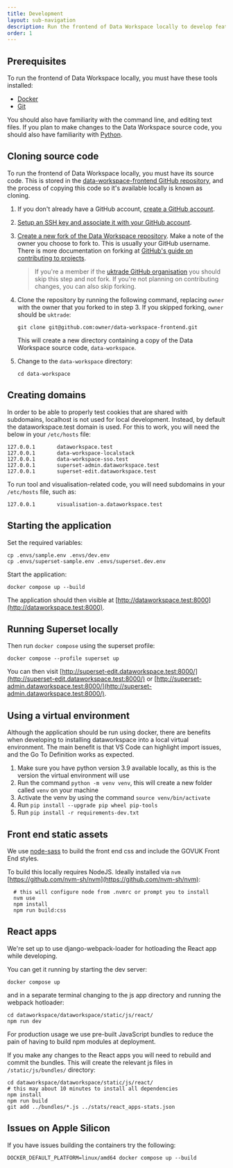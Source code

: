 ```yaml
---
title: Development
layout: sub-navigation
description: Run the frontend of Data Workspace locally to develop features or evaluate if it's suitable for your use case 
order: 1
---
```



## Prerequisites

To run the frontend of Data Workspace locally, you must have these tools installed:

- [Docker](https://docs.docker.com/get-docker/)
- [Git](https://git-scm.com/book/en/v2/Getting-Started-Installing-Git)

You should also have familiarity with the command line, and editing text files. If you plan to make changes to the Data Workspace source code, you should also have familiarity with [Python](https://www.python.org/).


## Cloning source code

To run the frontend of Data Workspace locally, you must have its source code. This is stored in the [data-workspace-frontend GitHub repository](https://github.com/uktrade/data-workspace-frontend), and the process of copying this code so it's available locally is known as cloning.

1. If you don't already have a GitHub account, [create a GitHub account](https://github.com/signup).

2. [Setup an SSH key and associate it with your GitHub account](https://docs.github.com/en/authentication/connecting-to-github-with-ssh/adding-a-new-ssh-key-to-your-github-account).

3. [Create a new fork of the Data Workspace repository](https://github.com/uktrade/data-workspace-frontend/fork). Make a note of the owner you choose to fork to. This is usually your GitHub username. There is more documentation on forking at [GitHub's guide on contributing to projects](https://docs.github.com/en/get-started/quickstart/contributing-to-projects).
    
    > If you're a member if the [uktrade GitHub organisation](https://github.com/uktrade) you should skip this step and not fork. If you're not planning on contributing changes, you can also skip forking.

4. Clone the repository by running the following command, replacing `owner` with the owner that you forked to in step 3. If you skipped forking, `owner` should be `uktrade`:

    ```shell
    git clone git@github.com:owner/data-workspace-frontend.git
    ```

    This will create a new directory containing a copy of the Data Workspace source code, `data-workspace`.

5. Change to the `data-workspace` directory:

    ```shell
    cd data-workspace
    ```

## Creating domains

In order to be able to properly test cookies that are shared with subdomains, localhost is not used for local development. Instead, by default the dataworkspace.test domain is used. For this to work, you will need the below in your `/etc/hosts` file:

```
127.0.0.1       dataworkspace.test
127.0.0.1       data-workspace-localstack
127.0.0.1       data-workspace-sso.test
127.0.0.1       superset-admin.dataworkspace.test
127.0.0.1       superset-edit.dataworkspace.test
```

To run tool and visualisation-related code, you will need subdomains in your `/etc/hosts` file, such as: 

```
127.0.0.1       visualisation-a.dataworkspace.test
```


## Starting the application

Set the required variables:

```shell
cp .envs/sample.env .envs/dev.env
cp .envs/superset-sample.env .envs/superset.dev.env
```

Start the application:

```shell
docker compose up --build
```

The application should then visible at [http://dataworkspace.test:8000](http://dataworkspace.test:8000).

## Running Superset locally

Then run `docker compose` using the superset profile:

```shell
docker compose --profile superset up
```

You can then visit [http://superset-edit.dataworkspace.test:8000/](http://superset-edit.dataworkspace.test:8000/) or [http://superset-admin.dataworkspace.test:8000/](http://superset-admin.dataworkspace.test:8000/).

## Using a virtual environment
Although the application should be run using docker, there are benefits when developing to installing dataworkspace into a local virtual environment. The main benefit is that VS Code can highlight import issues, and the Go To Definition works as expected.

1. Make sure you have python version 3.9 available locally, as this is the version the virtual environment will use
1. Run the command `python -m venv venv`, this will create a new folder called `venv` on your machine
1. Activate the venv by using the command `source venv/bin/activate`
1. Run `pip install --upgrade pip wheel pip-tools`
1. Run `pip install -r requirements-dev.txt`


## Front end static assets

We use [node-sass](https://github.com/sass/node-sass#command-line-interface) to build the front end css and include the GOVUK Front End styles.

To build this locally requires NodeJS. Ideally installed via `nvm` [https://github.com/nvm-sh/nvm](https://github.com/nvm-sh/nvm):


```shell
  # this will configure node from .nvmrc or prompt you to install
  nvm use
  npm install
  npm run build:css
```


## React apps

We're set up to use django-webpack-loader for hotloading the React app while developing. 

You can get it running by starting the dev server:

```shell
docker compose up
```

and in a separate terminal changing to the js app directory and running the webpack hotloader:

```shell
cd dataworkspace/dataworkspace/static/js/react/
npm run dev
```

For production usage we use pre-built JavaScript bundles to reduce the pain of having to build npm modules at deployment.

If you make any changes to the React apps you will need to rebuild and commit the bundles. 
This will create the relevant js files in `/static/js/bundles/` directory:

```shell
cd dataworkspace/dataworkspace/static/js/react/
# this may about 10 minutes to install all dependencies
npm install
npm run build
git add ../bundles/*.js ../stats/react_apps-stats.json
```


## Issues on Apple Silicon

If you have issues building the containers try the following:

```shell
DOCKER_DEFAULT_PLATFORM=linux/amd64 docker compose up --build
```
